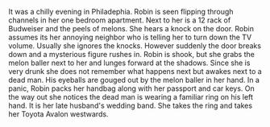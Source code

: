 It was a chilly evening in Philadephia.
Robin is seen flipping through channels in her one bedroom apartment.
Next to her is a 12 rack of Budweiser and the peels of melons. 
She hears a knock on the door. 
Robin assumes its her annoying neighbor who is telling her to turn down the TV volume.
Usually she ignores the knocks.
However suddenly the door breaks down and a mysterious figure rushes in.
Robin is shook, but she grabs the melon baller next to her and lunges forward at the shadows.
Since she is very drunk she does not remember what happens next but awakes next to a dead man. 
His eyeballs are gouged out by the melon baller in her hand.
In a panic, Robin packs her handbag along with her passport and car keys.
On the way out she notices the dead man is wearing a familiar ring on his left hand.
It is her late husband's wedding band. 
She takes the ring and takes her Toyota Avalon westwards.